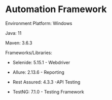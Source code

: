 # Automation Framework 

Environment
Platform: Windows

Java: 11

Maven: 3.6.3

Frameworks/Libraries:

- Selenide: 5.15.1 - Webdriver

- Allure: 2.13.6   - Reporting

- Rest Assured: 4.3.3 -API Testing

- TestNG: 7.1.0 - Testing Framework

